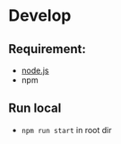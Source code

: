 
# Develop
## Requirement:
* [node.js](https://nodejs.org/en/download/)
* npm

## Run local
* `npm run start` in root dir